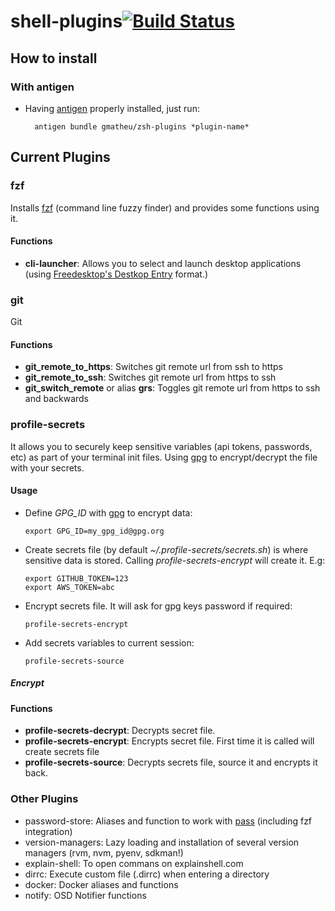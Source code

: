 shell-plugins[![Build Status](https://travis-ci.org/gmatheu/shell-plugins.svg)](https://travis-ci.org/gmatheu/shell-plugins)
=======================

How to install
--------------

### With antigen

* Having [antigen](http://github.com/zsh-users/antigen) properly installed, just run:

        antigen bundle gmatheu/zsh-plugins *plugin-name*

Current Plugins
---------------

### fzf

Installs [fzf](https://github.com/junegunn/fzf) (command line fuzzy finder) and provides some functions using it.

#### Functions
  * **cli-launcher**: Allows you to select and launch desktop applications (using [Freedesktop's Destkop Entry](https://specifications.freedesktop.org/desktop-entry-spec/desktop-entry-spec-latest.html) format.)

### git

Git

#### Functions
  * **git_remote_to_https**: Switches git remote url from ssh to https
  * **git_remote_to_ssh**: Switches git remote url from https to ssh
  * **git_switch_remote** or alias **grs**: Toggles git remote url from https to ssh and backwards


### profile-secrets

It allows you to securely keep sensitive variables (api tokens, passwords, etc) as part of your terminal init files. Using [gpg](https://gnupg.org/) to encrypt/decrypt the file with your secrets.

#### Usage
  * Define *GPG_ID* with [gpg](https://gnupg.org/) to encrypt data:

        export GPG_ID=my_gpg_id@gpg.org
  * Create secrets file (by default _~/.profile-secrets/secrets.sh_) is where sensitive data is stored. Calling _profile-secrets-encrypt_ will create it. E.g:

        export GITHUB_TOKEN=123
        export AWS_TOKEN=abc
  * Encrypt secrets file. It will ask for gpg keys password if required:

        profile-secrets-encrypt
  * Add secrets variables to current session:

        profile-secrets-source

##### Encrypt

#### Functions
  * **profile-secrets-decrypt**: Decrypts secret file.
  * **profile-secrets-encrypt**: Encrypts secret file. First time it is called will create secrets file
  * **profile-secrets-source**: Decrypts secrets file, source it and encrypts it back.

### Other Plugins
  * password-store: Aliases and function to work with [pass](https://www.passwordstore.org/) (including fzf integration)
  * version-managers: Lazy loading and installation of several version managers (rvm, nvm, pyenv, sdkman!)
  * explain-shell: To open commans on explainshell.com
  * dirrc: Execute custom file (.dirrc) when entering a directory
  * docker: Docker aliases and functions
  * notify: OSD Notifier functions

